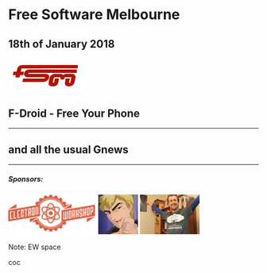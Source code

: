 # Free Software Melbourne
## 18th of January 2018
<img src=slides/img/FSM_logo.png width="30%">

## F-Droid - Free Your Phone

<hr />

## and all the usual Gnews

<hr />

##### Sponsors:

<img src=slides/img/EW.png height="80px">
<img src=slides/img/AdamBolte.png height="80px">
<img src=slides/img/stumbles_small.jpg height="80px">

Note:
EW space

coc

